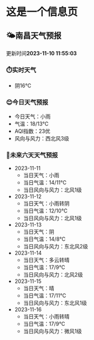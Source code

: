 # 这是一个信息页 
## 🌤️**南昌**天气预报
更新时间**2023-11-10 11:55:03**
### ⏱️实时天气
- 阴16℃
### 😊今日天气预报
- 今日天气：小雨
- 气温：18/13℃
- AQI指数：23优
- 风向与风力：西北风3级
### 🤩未来六天天气预报
- 2023-11-11
  - 当日天气：小雨
  - 当日气温：14/11℃
  - 当日风向与风力：北风1级
- 2023-11-12
  - 当日天气：小雨转阴
  - 当日气温：12/10℃
  - 当日风向与风力：北风1级
- 2023-11-13
  - 当日天气：阴
  - 当日气温：14/8℃
  - 当日风向与风力：东北风2级
- 2023-11-14
  - 当日天气：多云转晴
  - 当日气温：17/9℃
  - 当日风向与风力：北风2级
- 2023-11-15
  - 当日天气：晴
  - 当日气温：17/11℃
  - 当日风向与风力：东北风1级
- 2023-11-16
  - 当日天气：小雨转晴
  - 当日气温：17/9℃
  - 当日风向与风力：微风1级

